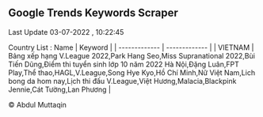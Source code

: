 

## Google Trends Keywords Scraper 
 
Last Update 03-07-2022 , 10:22:45

Country List :
 Name  | Keyword |
| ------------- | ------------- |
| VIETNAM | Bảng xếp hạng V.League 2022,Park Hang Seo,Miss Supranational 2022,Bùi Tiến Dũng,Điểm thi tuyển sinh lớp 10 năm 2022 Hà Nội,Đặng Luân,FPT Play,Thể thao,HAGL,V.League,Song Hye Kyo,Hồ Chí Minh,Nữ Việt Nam,Lich bong da hom nay,Lịch thi đấu V.League,Việt Hương,Malacia,Blackpink Jennie,Cát Tường,Lan Phương |



© Abdul Muttaqin 
